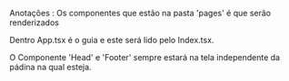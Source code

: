 Anotações :
Os componentes que estão na pasta 'pages' é que serão renderizados

Dentro App.tsx é o guia e este será lido pelo Index.tsx.

O Componente 'Head' e 'Footer' sempre estará na tela independente da pádina na qual esteja.

